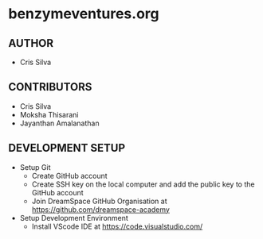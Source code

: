 # benzymeventures.org

## AUTHOR
  - Cris Silva

## CONTRIBUTORS
  - Cris Silva
  - Moksha Thisarani
  - Jayanthan Amalanathan
  
  

## DEVELOPMENT SETUP
- Setup Git
  - Create GitHub account
  - Create SSH key on the local computer and add the public key to the GitHub account
  - Join DreamSpace GitHub Organisation at https://github.com/dreamspace-academy
- Setup Development Environment
  - Install VScode IDE at https://code.visualstudio.com/
  
